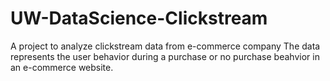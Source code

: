 # UW-DataScience-Clickstream
A project to analyze clickstream data from e-commerce company
The data represents the user behavior during a purchase or no purchase beahvior in an e-commerce website.

